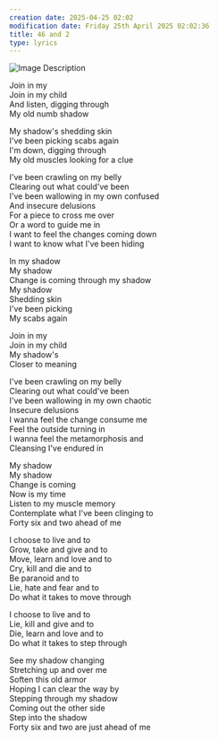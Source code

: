 ```yaml
---
creation date: 2025-04-25 02:02
modification date: Friday 25th April 2025 02:02:36
title: 46 and 2
type: lyrics
---
```

![Image Description](Pasted%20image%2020250425020308.png)

Join in my  
Join in my child  
And listen, digging through  
My old numb shadow

My shadow's shedding skin  
I've been picking scabs again  
I'm down, digging through  
My old muscles looking for a clue

I've been crawling on my belly  
Clearing out what could've been  
I've been wallowing in my own confused  
And insecure delusions  
For a piece to cross me over  
Or a word to guide me in  
I want to feel the changes coming down  
I want to know what I've been hiding

In my shadow  
My shadow  
Change is coming through my shadow  
My shadow  
Shedding skin  
I've been picking  
My scabs again

Join in my  
Join in my child  
My shadow's  
Closer to meaning

I've been crawling on my belly  
Clearing out what could've been  
I've been wallowing in my own chaotic  
Insecure delusions  
I wanna feel the change consume me  
Feel the outside turning in  
I wanna feel the metamorphosis and  
Cleansing I've endured in

My shadow  
My shadow  
Change is coming  
Now is my time  
Listen to my muscle memory  
Contemplate what I've been clinging to  
Forty six and two ahead of me

I choose to live and to  
Grow, take and give and to  
Move, learn and love and to  
Cry, kill and die and to  
Be paranoid and to  
Lie, hate and fear and to  
Do what it takes to move through

I choose to live and to  
Lie, kill and give and to  
Die, learn and love and to  
Do what it takes to step through

See my shadow changing  
Stretching up and over me  
Soften this old armor  
Hoping I can clear the way by  
Stepping through my shadow  
Coming out the other side  
Step into the shadow  
Forty six and two are just ahead of me